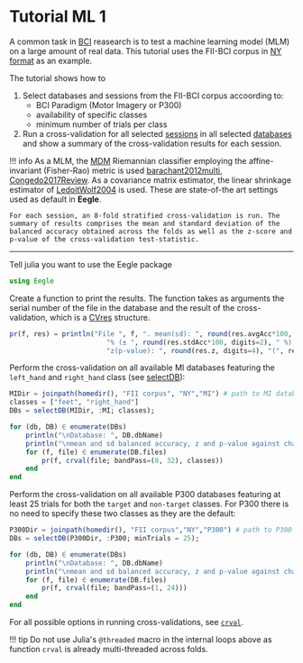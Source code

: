 # Tutorial ML 1

A common task in [BCI](@ref "Acronyms") reasearch is to test a machine learning model (MLM) on a large amount of real data.
This tutorial uses the FII-BCI corpus in [NY format](@ref) as an example.

The tutorial shows how to

1. Select databases and sessions from the FII-BCI corpus accoording to:
    - BCI Paradigm (Motor Imagery or P300)
    - availability of specific classes
    - minimum number of trials per class
2. Run a cross-validation for all selected [sessions](@ref "session") in all selected [databases](@ref "database") and show a summary of the cross-validation results for each session.

!!! info
    As a MLM, the [MDM](https://marco-congedo.github.io/PosDefManifoldML.jl/stable/mdm/) Riemannian classifier employing the affine-invariant (Fisher-Rao) metric is used [barachant2012multi](@cite), [Congedo2017Review](@cite). As a covariance matrix estimator, the linear shrinkage estimator of [LedoitWolf2004](@cite) is used. These are state-of-the art settings used as default in **Eegle**. 

    For each session, an 8-fold stratified cross-validation is run. The summary of results comprises the mean and standard deviation of the
    balanced accuracy obtained across the folds as well as the z-score and p-value of the cross-validation test-statistic.

---

Tell julia you want to use the Eegle package

```julia
using Eegle 
```

Create a function to print the results. The function takes as arguments the serial number of the file in the database and the result of the cross-validation, which is a [CVres](https://marco-congedo.github.io/PosDefManifoldML.jl/stable/cv/#PosDefManifoldML.CVres) structure.

```julia
pr(f, res) = println("File ", f, ". mean(sd): ", round(res.avgAcc*100, digits=2),
                        "% (± ", round(res.stdAcc*100, digits=2), " %); ", 
                        "z(p-value): ", round(res.z, digits=4), "(", res.p, ")")
```

Perform the cross-validation on all available MI databases featuring the `left_hand` and `right_hand` class (see [selectDB](@ref)):

```julia
MIDir = joinpath(homedir(), "FII corpus", "NY","MI") # path to MI databases
classes = ["feet", "right_hand"]
DBs = selectDB(MIDir, :MI; classes);

for (db, DB) ∈ enumerate(DBs)
    println("\nDatabase: ", DB.dbName)
    println("\nmean and sd balanced accuracy, z and p-value against chance level:")
    for (f, file) ∈ enumerate(DB.files)
        pr(f, crval(file; bandPass=(8, 32), classes))
    end
end
```

Perform the cross-validation on all available P300 databases featuring at least 25 trials for both the `target` and `non-target` classes. For P300 there is no need to specify these two classes as they are the default:

```julia
P300Dir = joinpath(homedir(), "FII corpus","NY","P300") # path to P300 databases
DBs = selectDB(P300Dir, :P300; minTrials = 25);

for (db, DB) ∈ enumerate(DBs)
    println("\nDatabase: ", DB.dbName)
    println("\nmean and sd balanced accuracy, z and p-value against chance level:")
    for (f, file) ∈ enumerate(DB.files)
        pr(f, crval(file; bandPass=(1, 24)))
    end
end
```

For all possible options in running cross-validations, see [`crval`](@ref).

!!! tip
    Do not use Julia's `@threaded` macro in the internal loops above as function `crval` is already multi-threaded across folds.
